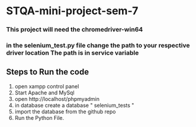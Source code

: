 # STQA-mini-project-sem-7

### This project will need the chromedriver-win64

### in the selenium_test.py file change the path to your respective driver location The path is in service variable

## Steps to Run the code 
1. open xampp control panel
2. Start Apache and MySql
3. open http://localhost/phpmyadmin
4. in database create a database " selenium_tests "
5. import the database from the github repo
6. Run the Python File.   
